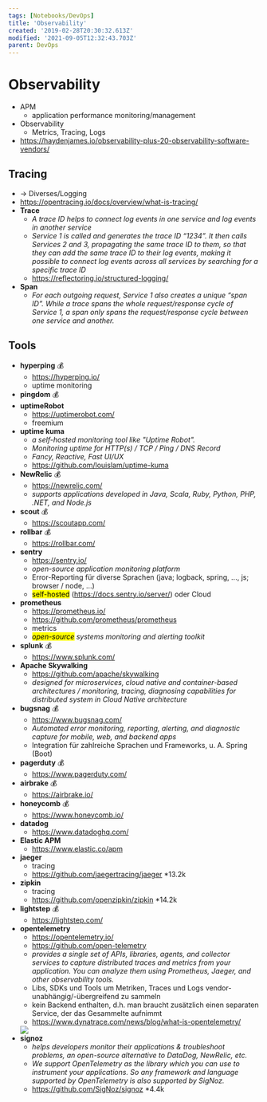 ```yaml
---
tags: [Notebooks/DevOps]
title: 'Observability'
created: '2019-02-28T20:30:32.613Z'
modified: '2021-09-05T12:32:43.703Z'
parent: DevOps
---
```


# Observability
- APM
  - application performance monitoring/management
- Observability
  - Metrics, Tracing, Logs
- <https://haydenjames.io/observability-plus-20-observability-software-vendors/>


## Tracing
- → Diverses/Logging
- https://opentracing.io/docs/overview/what-is-tracing/
- **Trace**
  - *A trace ID helps to connect log events in one service and log events in another service*
  - *Service 1 is called and generates the trace ID “1234”. It then calls Services 2 and 3, propagating the same trace ID to them, so that they can add the same trace ID to their log events, making it possible to connect log events across all services by searching for a specific trace ID*
  - https://reflectoring.io/structured-logging/
- **Span**
  - *For each outgoing request, Service 1 also creates a unique “span ID”. While a trace spans the whole request/response cycle of Service 1, a span only spans the request/response cycle between one service and another.*


## Tools
- **hyperping** 💰
  - https://hyperping.io/
  - uptime monitoring
- **pingdom** 💰
- **uptimeRobot**
  - https://uptimerobot.com/
  - freemium
- **uptime kuma**
  - *a self-hosted monitoring tool like "Uptime Robot".*
  - *Monitoring uptime for HTTP(s) / TCP / Ping / DNS Record*
  - *Fancy, Reactive, Fast UI/UX*
  - https://github.com/louislam/uptime-kuma
- **NewRelic** 💰
  - https://newrelic.com/
  - *supports applications developed in Java, Scala, Ruby, Python, PHP, .NET, and Node.js*
- **scout** 💰
  - https://scoutapp.com/
- **rollbar** 💰
  - https://rollbar.com/
- **sentry**
  - https://sentry.io/
  - *open-source application monitoring platform*
  - Error-Reporting für diverse Sprachen (java; logback, spring, ..., js; browser / node, ...)
  - <mark>self-hosted</mark> (https://docs.sentry.io/server/) oder Cloud
- **prometheus**
  - https://prometheus.io/
  - https://github.com/prometheus/prometheus
  - metrics
  - *<mark>open-source</mark> systems monitoring and alerting toolkit*
- **splunk** 💰
  - https://www.splunk.com/
- **Apache Skywalking**
  - https://github.com/apache/skywalking
  - *designed for microservices, cloud native and container-based architectures / monitoring, tracing, diagnosing capabilities for distributed system in Cloud Native architecture*
- **bugsnag** 💰
  - https://www.bugsnag.com/
  - *Automated error monitoring, reporting, alerting, and diagnostic capture for mobile, web, and backend apps*
  - Integration für zahlreiche Sprachen und Frameworks, u. A. Spring (Boot)
- **pagerduty** 💰
  - https://www.pagerduty.com/
- **airbrake** 💰
  - https://airbrake.io/
- **honeycomb** 💰
  - https://www.honeycomb.io/
- **datadog**
  - https://www.datadoghq.com/
- **Elastic APM**
  - https://www.elastic.co/apm
- **jaeger**
  - tracing
  - https://github.com/jaegertracing/jaeger *13.2k
- **zipkin**
  - tracing
  - https://github.com/openzipkin/zipkin *14.2k
- **lightstep** 💰
  - https://lightstep.com/
- **opentelemetry**
  - https://opentelemetry.io/
  - https://github.com/open-telemetry
  - *provides a single set of APIs, libraries, agents, and collector services to capture distributed traces and metrics from your application. You can analyze them using Prometheus, Jaeger, and other observability tools.*
  - Libs, SDKs und Tools um Metriken, Traces und Logs vendor-unabhängig/-übergreifend zu sammeln
  - kein Backend enthalten, d.h. man braucht zusätzlich einen separaten Service, der das Gesammelte aufnimmt
  - https://www.dynatrace.com/news/blog/what-is-opentelemetry/
  <img src="https://dt-cdn.net/wp-content/uploads/2020/07/OT.png">
- **signoz**
  - *helps developers monitor their applications & troubleshoot problems, an open-source alternative to DataDog, NewRelic, etc.*
  - *We support OpenTelemetry as the library which you can use to instrument your applications. So any framework and language supported by OpenTelemetry is also supported by SigNoz.*
  - https://github.com/SigNoz/signoz *4.4k

